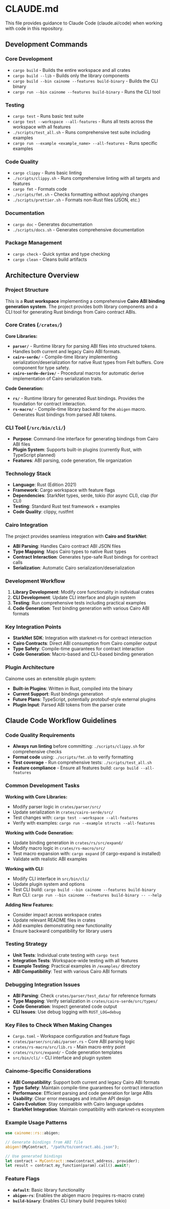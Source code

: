 # CLAUDE.md

This file provides guidance to Claude Code (claude.ai/code) when working with code in this repository.

## Development Commands

### Core Development

- `cargo build` - Builds the entire workspace and all crates
- `cargo build --lib` - Builds only the library components
- `cargo build --bin cainome --features build-binary` - Builds the CLI binary
- `cargo run --bin cainome --features build-binary` - Runs the CLI tool

### Testing

- `cargo test` - Runs basic test suite
- `cargo test --workspace --all-features` - Runs all tests across the workspace with all features
- `./scripts/test_all.sh` - Runs comprehensive test suite including examples
- `cargo run --example <example_name> --all-features` - Runs specific examples

### Code Quality

- `cargo clippy` - Runs basic linting
- `./scripts/clippy.sh` - Runs comprehensive linting with all targets and features
- `cargo fmt` - Formats code
- `./scripts/fmt.sh` - Checks formatting without applying changes
- `./scripts/prettier.sh` - Formats non-Rust files (JSON, etc.)

### Documentation

- `cargo doc` - Generates documentation
- `./scripts/docs.sh` - Generates comprehensive documentation

### Package Management

- `cargo check` - Quick syntax and type checking
- `cargo clean` - Cleans build artifacts

## Architecture Overview

### Project Structure

This is a **Rust workspace** implementing a comprehensive **Cairo ABI binding generation system**. The project provides both library components and a CLI tool for generating Rust bindings from Cairo contract ABIs.

### Core Crates (`/crates/`)

**Core Libraries:**

- **`parser/`** - Runtime library for parsing ABI files into structured tokens. Handles both current and legacy Cairo ABI formats.
- **`cairo-serde/`** - Compile-time library implementing serialization/deserialization for native Rust types from Felt buffers. Core component for type safety.
- **`cairo-serde-derive/`** - Procedural macros for automatic derive implementation of Cairo serialization traits.

**Code Generation:**

- **`rs/`** - Runtime library for generated Rust bindings. Provides the foundation for contract interaction.
- **`rs-macro/`** - Compile-time library backend for the `abigen` macro. Generates Rust bindings from parsed ABI tokens.

### CLI Tool (`/src/bin/cli/`)

- **Purpose**: Command-line interface for generating bindings from Cairo ABI files
- **Plugin System**: Supports built-in plugins (currently Rust, with TypeScript planned)
- **Features**: ABI parsing, code generation, file organization

### Technology Stack

- **Language**: Rust (Edition 2021)
- **Framework**: Cargo workspace with feature flags
- **Dependencies**: StarkNet types, serde, tokio (for async CLI), clap (for CLI)
- **Testing**: Standard Rust test framework + examples
- **Code Quality**: clippy, rustfmt

### Cairo Integration

The project provides seamless integration with **Cairo and StarkNet**:

- **ABI Parsing**: Handles Cairo contract ABI JSON files
- **Type Mapping**: Maps Cairo types to native Rust types
- **Contract Interaction**: Generates type-safe Rust bindings for contract calls
- **Serialization**: Automatic Cairo serialization/deserialization

### Development Workflow

1. **Library Development**: Modify core functionality in individual crates
2. **CLI Development**: Update CLI interface and plugin system
3. **Testing**: Run comprehensive tests including practical examples
4. **Code Generation**: Test binding generation with various Cairo ABI formats

### Key Integration Points

- **StarkNet SDK**: Integration with starknet-rs for contract interaction
- **Cairo Contracts**: Direct ABI consumption from Cairo compiler output
- **Type Safety**: Compile-time guarantees for contract interaction
- **Code Generation**: Macro-based and CLI-based binding generation

### Plugin Architecture

Cainome uses an extensible plugin system:

- **Built-in Plugins**: Written in Rust, compiled into the binary
- **Current Support**: Rust bindings generation
- **Future Plans**: TypeScript, potentially protobuf-style external plugins
- **Plugin Input**: Parsed ABI tokens from the parser crate

## Claude Code Workflow Guidelines

### Code Quality Requirements

- **Always run linting** before committing: `./scripts/clippy.sh` for comprehensive checks
- **Format code** using: `./scripts/fmt.sh` to verify formatting
- **Test coverage** - Run comprehensive tests: `./scripts/test_all.sh`
- **Feature compliance** - Ensure all features build: `cargo build --all-features`

### Common Development Tasks

**Working with Core Libraries:**

- Modify parser logic in `crates/parser/src/`
- Update serialization in `crates/cairo-serde/src/`
- Test changes with: `cargo test --workspace --all-features`
- Verify with examples: `cargo run --example structs --all-features`

**Working with Code Generation:**

- Update binding generation in `crates/rs/src/expand/`
- Modify macro logic in `crates/rs-macro/src/`
- Test macro expansion with: `cargo expand` (if cargo-expand is installed)
- Validate with realistic ABI examples

**Working with CLI:**

- Modify CLI interface in `src/bin/cli/`
- Update plugin system and options
- Test CLI build: `cargo build --bin cainome --features build-binary`
- Run CLI: `cargo run --bin cainome --features build-binary -- --help`

**Adding New Features:**

- Consider impact across workspace crates
- Update relevant README files in crates
- Add examples demonstrating new functionality
- Ensure backward compatibility for library users

### Testing Strategy

- **Unit Tests**: Individual crate testing with `cargo test`
- **Integration Tests**: Workspace-wide testing with all features
- **Example Testing**: Practical examples in `/examples/` directory
- **ABI Compatibility**: Test with various Cairo ABI formats

### Debugging Integration Issues

- **ABI Parsing**: Check `crates/parser/test_data/` for reference formats
- **Type Mapping**: Verify serialization in `crates/cairo-serde/src/types/`
- **Code Generation**: Inspect generated code output
- **CLI Issues**: Use debug logging with `RUST_LOG=debug`

### Key Files to Check When Making Changes

- `Cargo.toml` - Workspace configuration and feature flags
- `crates/parser/src/abi/parser.rs` - Core ABI parsing logic
- `crates/rs-macro/src/lib.rs` - Main macro entry point
- `crates/rs/src/expand/` - Code generation templates
- `src/bin/cli/` - CLI interface and plugin system

### Cainome-Specific Considerations

- **ABI Compatibility**: Support both current and legacy Cairo ABI formats
- **Type Safety**: Maintain compile-time guarantees for contract interaction
- **Performance**: Efficient parsing and code generation for large ABIs
- **Usability**: Clear error messages and intuitive API design
- **Cairo Evolution**: Stay compatible with Cairo language updates
- **StarkNet Integration**: Maintain compatibility with starknet-rs ecosystem

### Example Usage Patterns

```rust
use cainome::rs::abigen;

// Generate bindings from ABI file
abigen!(MyContract, "/path/to/contract.abi.json");

// Use generated bindings
let contract = MyContract::new(contract_address, provider);
let result = contract.my_function(param).call().await?;
```

### Feature Flags

- **`default`**: Basic library functionality
- **`abigen-rs`**: Enables the abigen macro (requires rs-macro crate)
- **`build-binary`**: Enables CLI binary build (requires tokio)